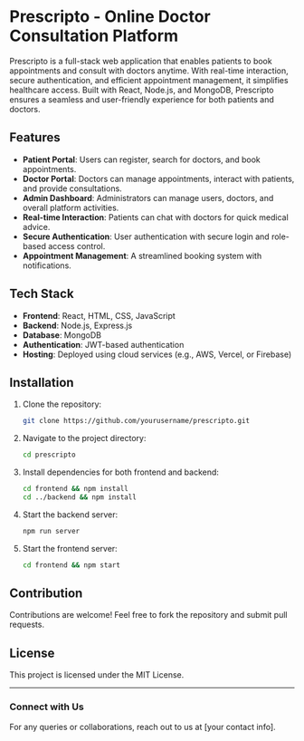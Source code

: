 # Prescripto - Online Doctor Consultation Platform
 
Prescripto is a full-stack web application that enables patients to book appointments and consult with doctors anytime. With real-time interaction, secure authentication, and efficient appointment management, it simplifies healthcare access. Built with React, Node.js, and MongoDB, Prescripto ensures a seamless and user-friendly experience for both patients and doctors.

## Features 
- **Patient Portal**: Users can register, search for doctors, and book appointments. 
- **Doctor Portal**: Doctors can manage appointments, interact with patients, and provide consultations. 
- **Admin Dashboard**: Administrators can manage users, doctors, and overall platform activities.
- **Real-time Interaction**: Patients can chat with doctors for quick medical advice.
- **Secure Authentication**: User authentication with secure login and role-based access control.
- **Appointment Management**: A streamlined booking system with notifications.
 
## Tech Stack  
- **Frontend**: React, HTML, CSS, JavaScript     
- **Backend**: Node.js, Express.js 
- **Database**: MongoDB  
- **Authentication**: JWT-based authentication
- **Hosting**: Deployed using cloud services (e.g., AWS, Vercel, or Firebase)

## Installation
1. Clone the repository:
   ```sh
   git clone https://github.com/yourusername/prescripto.git
   ```
2. Navigate to the project directory:
   ```sh
   cd prescripto
   ```
3. Install dependencies for both frontend and backend:
   ```sh
   cd frontend && npm install
   cd ../backend && npm install
   ```
4. Start the backend server:
   ```sh
   npm run server
   ```
5. Start the frontend server:
   ```sh
   cd frontend && npm start
   
   ```

## Contribution
Contributions are welcome! Feel free to fork the repository and submit pull requests.

## License
This project is licensed under the MIT License.

---

### Connect with Us
For any queries or collaborations, reach out to us at [your contact info].

